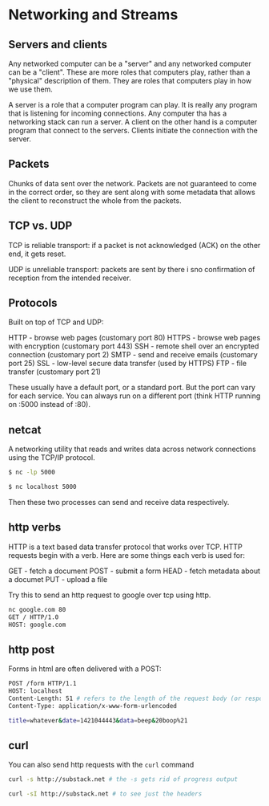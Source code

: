 # Networking and Streams

## Servers and clients

Any networked computer can be a "server" and any networked computer can be a "client". These are more roles that computers play, rather than a "physical" description of them. They are roles that computers play in how we use them.

A server is a role that a computer program can play. It is really any program that is listening for incoming connections. Any computer tha has a networking stack can run a server. A client on the other hand is a computer program that connect to the servers. Clients initiate the connection with the server.

## Packets

Chunks of data sent over the network. Packets are not guaranteed to come in the correct order, so they are sent along with some metadata that allows the client to reconstruct the whole from the packets.

## TCP vs. UDP

TCP is reliable transport: if a packet is not acknowledged (ACK) on the other end, it gets reset.

UDP is unreliable transport: packets are sent by there i sno confirmation of reception from the intended receiver.

## Protocols

Built on top of TCP and UDP:

HTTP - browse web pages (customary port 80)
HTTPS - browse web pages with encryption (customary port 443)
SSH - remote shell over an encrypted connection (customary port 2)
SMTP - send and receive emails (customary port 25)
SSL - low-level secure data transfer (used by HTTPS)
FTP - file transfer (customary port 21)

These usually have a default port, or a standard port. But the port can vary for each service. You can always run on a different port (think HTTP running on :5000 instead of :80).

## netcat

A networking utility that reads and writes data across network connections using the TCP/IP protocol.

```bash
$ nc -lp 5000

$ nc localhost 5000
```

Then these two processes can send and receive data respectively.

## http verbs

HTTP is a text based data transfer protocol that works over TCP. HTTP requests begin with a verb. Here are some things each verb is used for:

GET - fetch a document
POST - submit a form
HEAD - fetch metadata about a documet
PUT - upload a file

Try this to send an http request to google over tcp using http.

```bash
nc google.com 80
GET / HTTP/1.0
HOST: google.com
```

## http post

Forms in html are often delivered with a POST:

```bash
POST /form HTTP/1.1
HOST: localhost
Content-Length: 51 # refers to the length of the request body (or response body for a response)
Content-Type: application/x-www-form-urlencoded

title=whatever&date=1421044443&data=beep&20boop%21
```

## curl

You can also send http requests with the `curl` command

```bash
curl -s http://substack.net # the -s gets rid of progress output

curl -sI http://substack.net # to see just the headers
```
